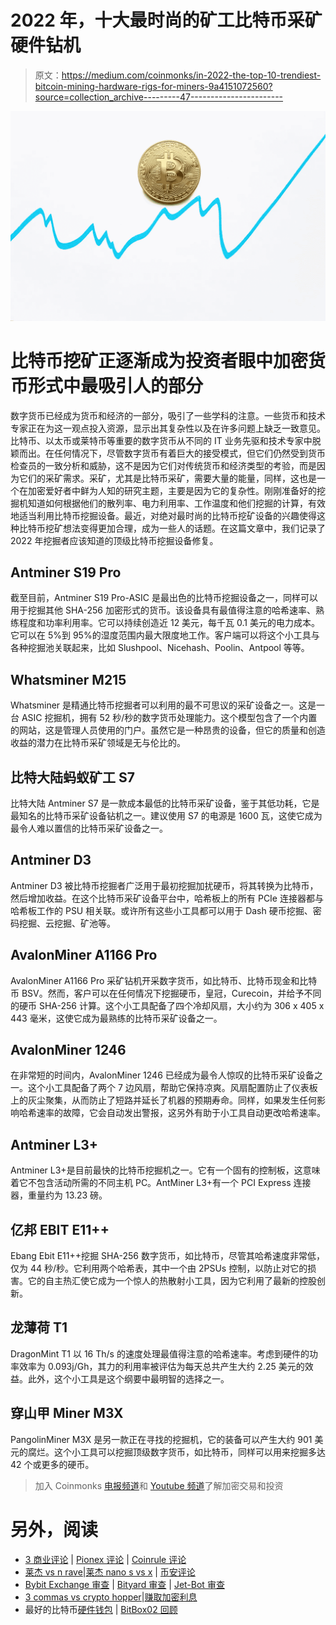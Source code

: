 # 2022 年，十大最时尚的矿工比特币采矿硬件钻机

> 原文：<https://medium.com/coinmonks/in-2022-the-top-10-trendiest-bitcoin-mining-hardware-rigs-for-miners-9a4151072560?source=collection_archive---------47----------------------->

![](img/4bbef31f26476d5eed5f25e5d0afa3b7.png)

# 比特币挖矿正逐渐成为投资者眼中加密货币形式中最吸引人的部分

数字货币已经成为货币和经济的一部分，吸引了一些学科的注意。一些货币和技术专家正在为这一观点投入资源，显示出其复杂性以及在许多问题上缺乏一致意见。比特币、以太币或莱特币等重要的数字货币从不同的 IT 业务先驱和技术专家中脱颖而出。在任何情况下，尽管数字货币有着巨大的接受模式，但它们仍然受到货币检查员的一致分析和威胁，这不是因为它们对传统货币和经济类型的考验，而是因为它们的采矿需求。采矿，尤其是比特币采矿，需要大量的能量，同样，这也是一个在加密爱好者中鲜为人知的研究主题，主要是因为它的复杂性。刚刚准备好的挖掘机知道如何根据他们的散列率、电力利用率、工作温度和他们挖掘的计算，有效地适当利用比特币挖掘设备。最近，对绝对最时尚的比特币挖矿设备的兴趣使得这种比特币挖矿想法变得更加合理，成为一些人的话题。在这篇文章中，我们记录了 2022 年挖掘者应该知道的顶级比特币挖掘设备修复。

## Antminer S19 Pro

截至目前，Antminer S19 Pro-ASIC 是最出色的比特币挖掘设备之一，同样可以用于挖掘其他 SHA-256 加密形式的货币。该设备具有最值得注意的哈希速率、熟练程度和功率利用率。它可以持续创造近 12 美元，每千瓦 0.1 美元的电力成本。它可以在 5%到 95%的湿度范围内最大限度地工作。客户端可以将这个小工具与各种挖掘池关联起来，比如 Slushpool、Nicehash、Poolin、Antpool 等等。

## Whatsminer M215

Whatsminer 是精通比特币挖掘者可以利用的最不可思议的采矿设备之一。这是一台 ASIC 挖掘机，拥有 52 秒/秒的数字货币处理能力。这个模型包含了一个内置的网站，这是管理人员使用的门户。虽然它是一种昂贵的设备，但它的质量和创造收益的潜力在比特币采矿领域是无与伦比的。

## 比特大陆蚂蚁矿工 S7

比特大陆 Antminer S7 是一款成本最低的比特币采矿设备，鉴于其低功耗，它是最知名的比特币采矿设备钻机之一。建议使用 S7 的电源是 1600 瓦，这使它成为最令人难以置信的比特币采矿设备之一。

## Antminer D3

Antminer D3 被比特币挖掘者广泛用于最初挖掘加扰硬币，将其转换为比特币，然后增加收益。在这个比特币采矿设备平台中，哈希板上的所有 PCIe 连接器都与哈希板工作的 PSU 相关联。或许所有这些小工具都可以用于 Dash 硬币挖掘、密码挖掘、云挖掘、矿池等。

## AvalonMiner A1166 Pro

AvalonMiner A1166 Pro 采矿钻机开采数字货币，如比特币、比特币现金和比特币 BSV。然而，客户可以在任何情况下挖掘硬币，皇冠，Curecoin，并给予不同的硬币 SHA-256 计算。这个小工具配备了四个冷却风扇，大小约为 306 x 405 x 443 毫米，这使它成为最熟练的比特币采矿设备之一。

## AvalonMiner 1246

在非常短的时间内，AvalonMiner 1246 已经成为最令人惊叹的比特币采矿设备之一。这个小工具配备了两个 7 边风扇，帮助它保持凉爽。风扇配置防止了仪表板上的灰尘聚集，从而防止了短路并延长了机器的预期寿命。同样，如果发生任何影响哈希速率的故障，它会自动发出警报，这另外有助于小工具自动更改哈希速率。

## Antminer L3+

Antminer L3+是目前最快的比特币挖掘机之一。它有一个固有的控制板，这意味着它不包含活动所需的不同主机 PC。AntMiner L3+有一个 PCI Express 连接器，重量约为 13.23 磅。

## 亿邦 EBIT E11++

Ebang Ebit E11++挖掘 SHA-256 数字货币，如比特币，尽管其哈希速度非常低，仅为 44 秒/秒。它利用两个哈希表，其中一个由 2PSUs 控制，以防止对它的损害。它的自主热汇使它成为一个惊人的热散射小工具，因为它利用了最新的控股创新。

## 龙薄荷 T1

DragonMint T1 以 16 Th/s 的速度处理最值得注意的哈希速率。考虑到硬件的功率效率为 0.093j/Gh，其力的利用率被评估为每天总共产生大约 2.25 美元的效益。此外，这个小工具是这个纲要中最明智的选择之一。

## 穿山甲 Miner M3X

PangolinMiner M3X 是另一款正在寻找的挖掘机，它的装备可以产生大约 901 美元的腐烂。这个小工具可以挖掘顶级数字货币，如比特币，同样可以用来挖掘多达 42 个或更多的硬币。

> 加入 Coinmonks [电报频道](https://t.me/coincodecap)和 [Youtube 频道](https://www.youtube.com/c/coinmonks/videos)了解加密交易和投资

# 另外，阅读

*   [3 商业评论](/coinmonks/3commas-review-an-excellent-crypto-trading-bot-2020-1313a58bec92) | [Pionex 评论](https://coincodecap.com/pionex-review-exchange-with-crypto-trading-bot) | [Coinrule 评论](/coinmonks/coinrule-review-2021-a-beginner-friendly-crypto-trading-bot-daf0504848ba)
*   [莱杰 vs n rave](/coinmonks/ledger-vs-ngrave-zero-7e40f0c1d694)|[莱杰 nano s vs x](/coinmonks/ledger-nano-s-vs-x-battery-hardware-price-storage-59a6663fe3b0) | [币安评论](/coinmonks/binance-review-ee10d3bf3b6e)
*   [Bybit Exchange 审查](/coinmonks/bybit-exchange-review-dbd570019b71) | [Bityard 审查](https://coincodecap.com/bityard-reivew) | [Jet-Bot 审查](https://coincodecap.com/jet-bot-review)
*   [3 commas vs crypto hopper](/coinmonks/3commas-vs-pionex-vs-cryptohopper-best-crypto-bot-6a98d2baa203)|[赚取加密利息](/coinmonks/earn-crypto-interest-b10b810fdda3)
*   最好的比特币[硬件钱包](/coinmonks/hardware-wallets-dfa1211730c6) | [BitBox02 回顾](/coinmonks/bitbox02-review-your-swiss-bitcoin-hardware-wallet-c36c88fff29)